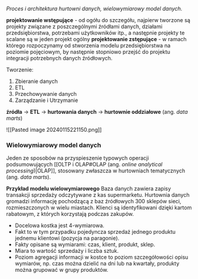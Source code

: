 *Proces i architektura hurtowni danych, wielowymiarowy model danych.*



**projektowanie wstępujące** - od ogółu do szczegółu, najpierw tworzone są projekty związane z poszczególnymi źródłami danych, działami przedsiębiorstwa, potrzebami użytkowników itp., a następnie projekty te scalane są w jeden projekt ogólny
**projektowanie zstępujące** - w ramach którego rozpoczynamy od stworzenia modelu przedsiębiorstwa na poziomie pojęciowym, by następnie stopniowo przejść do projektu integracji potrzebnych danych źródłowych.

Tworzenie:
1. Zbieranie danych
2. ETL
3. Przechowywanie danych
4. Zarządzanie i Utrzymanie

**źródła** -> **ETL** -> **hurtowania danych** -> **hurtownie oddziałowe** (ang. *data marts*)


![[Pasted image 20240115221150.png]]


### Wielowymiarowy model danych 
Jeden ze sposobów na przyspieszenie typowych operacji podsumowujących [[OLTP i OLAP#OLAP (ang. *online analytical processing*)|OLAP]], stosowany zwłaszcza w hurtowniach tematycznych (ang. *data marts*).

**Przykład modelu wielowymiarowego**
Baza danych zawiera zapisy transakcji sprzedaży odczytywane z kas supermarketu. Hurtownia danych gromadzi informację pochodzącą z baz źródłowych 300 sklepów sieci, rozmieszczonych w wielu miastach. Klienci są identyfikowani dzięki kartom rabatowym, z których korzystają podczas zakupów.
- Docelowa kostka jest 4-wymiarowa.
- Fakt to w tym przypadku pojedyncza sprzedaż jednego produktu jednemu klientowi (pozycja na paragonie).
- Fakty opisane są wymiarami: czas, klient, produkt, sklep.
- Miara to wartość sprzedaży i liczba sztuk.
- Poziom agregacji informacji w kostce to poziom szczegółowości opisu wymiarów, np. czas można dzielić na dni lub na kwartały, produkty można grupować w grupy produktów.
